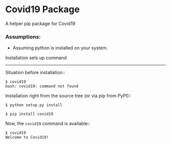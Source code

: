 # Covid19 Package
A helper pip package for Covid19

### Assumptions:
+ Assuming python is installed on your system.

Installation sets up command
**************************************

Situation before installation::

    $ covid19
    bash: covid19: command not found

Installation right from the source tree (or via pip from PyPI)::

    $ python setup.py install

    $ pip install covid19

Now, the ``covid19`` command is available::

    $ covid19
    Welcome to Covid19!